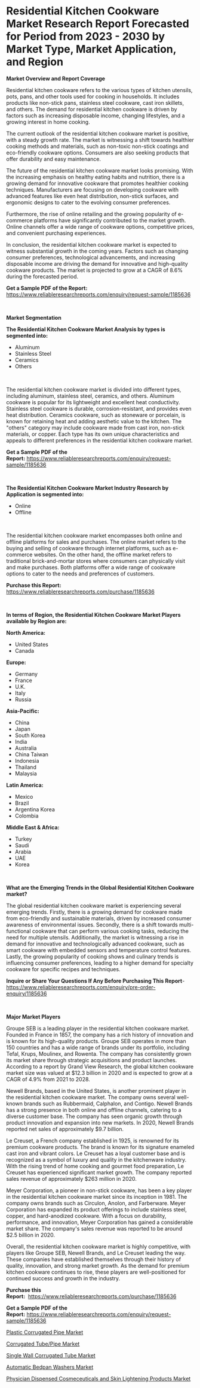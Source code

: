 <p><h1>Residential Kitchen Cookware Market Research Report Forecasted for Period from 2023 -  2030 by Market Type, Market Application, and Region</h1></p><p><strong>Market Overview and Report Coverage</strong></p>
<p><p>Residential kitchen cookware refers to the various types of kitchen utensils, pots, pans, and other tools used for cooking in households. It includes products like non-stick pans, stainless steel cookware, cast iron skillets, and others. The demand for residential kitchen cookware is driven by factors such as increasing disposable income, changing lifestyles, and a growing interest in home cooking.</p><p>The current outlook of the residential kitchen cookware market is positive, with a steady growth rate. The market is witnessing a shift towards healthier cooking methods and materials, such as non-toxic non-stick coatings and eco-friendly cookware options. Consumers are also seeking products that offer durability and easy maintenance.</p><p>The future of the residential kitchen cookware market looks promising. With the increasing emphasis on healthy eating habits and nutrition, there is a growing demand for innovative cookware that promotes healthier cooking techniques. Manufacturers are focusing on developing cookware with advanced features like even heat distribution, non-stick surfaces, and ergonomic designs to cater to the evolving consumer preferences.</p><p>Furthermore, the rise of online retailing and the growing popularity of e-commerce platforms have significantly contributed to the market growth. Online channels offer a wide range of cookware options, competitive prices, and convenient purchasing experiences.</p><p>In conclusion, the residential kitchen cookware market is expected to witness substantial growth in the coming years. Factors such as changing consumer preferences, technological advancements, and increasing disposable income are driving the demand for innovative and high-quality cookware products. The market is projected to grow at a CAGR of 8.6% during the forecasted period.</p></p>
<p><strong>Get a Sample PDF of the Report:</strong> <a href="https://www.reliableresearchreports.com/enquiry/request-sample/1185636">https://www.reliableresearchreports.com/enquiry/request-sample/1185636</a></p>
<p>&nbsp;</p>
<p><strong>Market Segmentation</strong></p>
<p><strong>The Residential Kitchen Cookware Market Analysis by types is segmented into:</strong></p>
<p><ul><li>Aluminum</li><li>Stainless Steel</li><li>Ceramics</li><li>Others</li></ul></p>
<p>&nbsp;</p>
<p><p>The residential kitchen cookware market is divided into different types, including aluminum, stainless steel, ceramics, and others. Aluminum cookware is popular for its lightweight and excellent heat conductivity. Stainless steel cookware is durable, corrosion-resistant, and provides even heat distribution. Ceramics cookware, such as stoneware or porcelain, is known for retaining heat and adding aesthetic value to the kitchen. The "others" category may include cookware made from cast iron, non-stick materials, or copper. Each type has its own unique characteristics and appeals to different preferences in the residential kitchen cookware market.</p></p>
<p><strong>Get a Sample PDF of the Report:</strong>&nbsp;<a href="https://www.reliableresearchreports.com/enquiry/request-sample/1185636">https://www.reliableresearchreports.com/enquiry/request-sample/1185636</a></p>
<p>&nbsp;</p>
<p><strong>The Residential Kitchen Cookware Market Industry Research by Application is segmented into:</strong></p>
<p><ul><li>Online</li><li>Offline</li></ul></p>
<p>&nbsp;</p>
<p><p>The residential kitchen cookware market encompasses both online and offline platforms for sales and purchases. The online market refers to the buying and selling of cookware through internet platforms, such as e-commerce websites. On the other hand, the offline market refers to traditional brick-and-mortar stores where consumers can physically visit and make purchases. Both platforms offer a wide range of cookware options to cater to the needs and preferences of customers.</p></p>
<p><strong>Purchase this Report:</strong>&nbsp; <a href="https://www.reliableresearchreports.com/purchase/1185636">https://www.reliableresearchreports.com/purchase/1185636</a></p>
<p>&nbsp;</p>
<p><strong>In terms of Region, the Residential Kitchen Cookware Market Players available by Region are:</strong></p>
<p>
    <p> <strong> North America: </strong>
        <ul>
            <li>United States</li>
            <li>Canada</li>
        </ul>
        </p> 
    <p> <strong> Europe: </strong>
        <ul>
            <li>Germany</li>
            <li>France</li>
            <li>U.K.</li>
            <li>Italy</li>
            <li>Russia</li>
        </ul>
        </p> 
    <p> <strong> Asia-Pacific: </strong>
        <ul>
            <li>China</li>
            <li>Japan</li>
            <li>South Korea</li>
            <li>India</li>
            <li>Australia</li>
            <li>China Taiwan</li>
            <li>Indonesia</li>
            <li>Thailand</li>
            <li>Malaysia</li>
        </ul>
        </p> 
    <p> <strong> Latin America: </strong>
        <ul>
            <li>Mexico</li>
            <li>Brazil</li>
            <li>Argentina Korea</li>
            <li>Colombia</li>
        </ul>
        </p> 
    <p> <strong> Middle East & Africa: </strong>
        <ul>
            <li>Turkey</li>
            <li>Saudi</li>
            <li>Arabia</li>
            <li>UAE</li>
            <li>Korea</li>
        </ul>
    </p>
    </p>
<p>&nbsp;</p>
<p><strong>What are the Emerging Trends in the Global Residential Kitchen Cookware market?</strong></p>
<p><p>The global residential kitchen cookware market is experiencing several emerging trends. Firstly, there is a growing demand for cookware made from eco-friendly and sustainable materials, driven by increased consumer awareness of environmental issues. Secondly, there is a shift towards multi-functional cookware that can perform various cooking tasks, reducing the need for multiple utensils. Additionally, the market is witnessing a rise in demand for innovative and technologically advanced cookware, such as smart cookware with embedded sensors and temperature control features. Lastly, the growing popularity of cooking shows and culinary trends is influencing consumer preferences, leading to a higher demand for specialty cookware for specific recipes and techniques.</p></p>
<p><strong>Inquire or Share Your Questions If Any Before Purchasing This Report</strong>- <a href="https://www.reliableresearchreports.com/enquiry/pre-order-enquiry/1185636">https://www.reliableresearchreports.com/enquiry/pre-order-enquiry/1185636</a></p>
<p>&nbsp;</p>
<p><strong>Major Market Players</strong></p>
<p><p>Groupe SEB is a leading player in the residential kitchen cookware market. Founded in France in 1857, the company has a rich history of innovation and is known for its high-quality products. Groupe SEB operates in more than 150 countries and has a wide range of brands under its portfolio, including Tefal, Krups, Moulinex, and Rowenta. The company has consistently grown its market share through strategic acquisitions and product launches. According to a report by Grand View Research, the global kitchen cookware market size was valued at $12.3 billion in 2020 and is expected to grow at a CAGR of 4.9% from 2021 to 2028.</p><p>Newell Brands, based in the United States, is another prominent player in the residential kitchen cookware market. The company owns several well-known brands such as Rubbermaid, Calphalon, and Contigo. Newell Brands has a strong presence in both online and offline channels, catering to a diverse customer base. The company has seen organic growth through product innovation and expansion into new markets. In 2020, Newell Brands reported net sales of approximately $9.7 billion.</p><p>Le Creuset, a French company established in 1925, is renowned for its premium cookware products. The brand is known for its signature enameled cast iron and vibrant colors. Le Creuset has a loyal customer base and is recognized as a symbol of luxury and quality in the kitchenware industry. With the rising trend of home cooking and gourmet food preparation, Le Creuset has experienced significant market growth. The company reported sales revenue of approximately $263 million in 2020.</p><p>Meyer Corporation, a pioneer in non-stick cookware, has been a key player in the residential kitchen cookware market since its inception in 1981. The company owns brands such as Circulon, Anolon, and Farberware. Meyer Corporation has expanded its product offerings to include stainless steel, copper, and hard-anodized cookware. With a focus on durability, performance, and innovation, Meyer Corporation has gained a considerable market share. The company's sales revenue was reported to be around $2.5 billion in 2020.</p><p>Overall, the residential kitchen cookware market is highly competitive, with players like Groupe SEB, Newell Brands, and Le Creuset leading the way. These companies have established themselves through their history of quality, innovation, and strong market growth. As the demand for premium kitchen cookware continues to rise, these players are well-positioned for continued success and growth in the industry.</p></p>
<p><strong>Purchase this Report:</strong>&nbsp;&nbsp;<a href="https://www.reliableresearchreports.com/purchase/1185636">https://www.reliableresearchreports.com/purchase/1185636</a></p>
<p></p>
<p><strong>Get a Sample PDF of the Report:</strong>&nbsp;<a href="https://www.reliableresearchreports.com/enquiry/request-sample/1185636">https://www.reliableresearchreports.com/enquiry/request-sample/1185636</a></p>
<p><p><a href="https://medium.com/@keygreen5469/plastic-corrugated-pipe-market-competitive-analysis-market-trends-and-forecast-to-2030-7be4ff227251">Plastic Corrugated Pipe Market</a></p><p><a href="https://medium.com/@pillingbary7584/corrugated-tube-pipe-market-competitive-analysis-market-trends-and-forecast-to-2030-295aff68e48c">Corrugated Tube/Pipe Market</a></p><p><a href="https://medium.com/@peatebilly85475/single-wall-corrugated-tube-market-report-reveals-the-latest-trends-and-growth-opportunities-of-bb1bdc06edbf">Single Wall Corrugated Tube Market</a></p><p><a href="https://github.com/ruslanpoljakovrd177/Market-Research-Report-List-1/blob/main/automatic-bedpan-washers-market.md">Automatic Bedpan Washers Market</a></p><p><a href="https://github.com/gulaimolin/Market-Research-Report-List-1/blob/main/physician-dispensed-cosmeceuticals-and-skin-lightening-products-market.md">Physician Dispensed Cosmeceuticals and Skin Lightening Products Market</a></p></p>